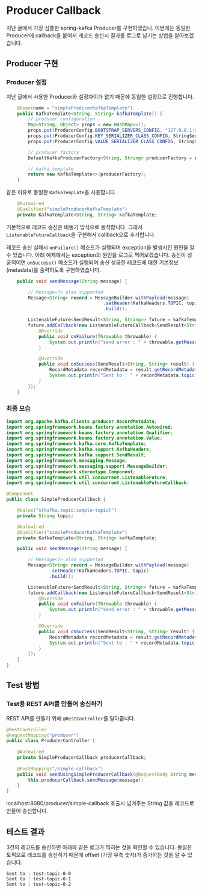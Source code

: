 # Producer Callback

지난 글에서 가장 심플한 spring-kafka Producer를 구현하였습니.
이번에는 동일한 Producer에 callback을 붙여서 레코드 송신시 결과를 로그로 남기는 방법을 알아보겠습니다.

## Producer 구현
### Producer 설정
지난 글에서 사용한 Producer와 설정차이가 없기 때문에 동일한 설정으로 진행합니다.
```java
    @Bean(name = "simpleProducerKafkaTemplate")
    public KafkaTemplate<String, String> kafkaTemplate() {
        // producer configuration
        Map<String, Object> props = new HashMap<>();
        props.put(ProducerConfig.BOOTSTRAP_SERVERS_CONFIG, "127.0.0.1:9092");
        props.put(ProducerConfig.KEY_SERIALIZER_CLASS_CONFIG, StringSerializer.class);
        props.put(ProducerConfig.VALUE_SERIALIZER_CLASS_CONFIG, StringSerializer.class);

        // producer factory
        DefaultKafkaProducerFactory<String, String> producerFactory = new DefaultKafkaProducerFactory<>(props);

        // kafka template
        return new KafkaTemplate<>(producerFactory);
    }
```

같은 이유로 동일한 `KafkaTemplate`을 사용합니다.
```java
    @Autowired
    @Qualifier("simpleProducerKafkaTemplate")
    private KafkaTemplate<String, String> kafkaTemplate;
```

기본적으로 레코드 송신은 비동기 방식으로 동작합니다.
그래서 `ListenableFutureCallback`을 구현해서 callback으로 추가합니다.

레코드 송신 실패시 `onFailure()` 메소드가 실행되며 exception을 발생시킨 원인을 알 수 있습니다.
아래 예제에서는 exception의 원인을 로그로 찍어보겠습니다.
송신이 성공적이면 `onSuccess()` 메소드가 실행되며 
송신 성공한 레코드에 대한 기본정보(metadata)를 출력하도록 구현하였습니다.
```java
    public void sendMessage(String message) {

        // Message<?> also supported
        Message<String> record = MessageBuilder.withPayload(message)
                                    .setHeader(KafkaHeaders.TOPIC, topic)
                                    .build();

        ListenableFuture<SendResult<String, String>> future = kafkaTemplate.send(record);
        future.addCallback(new ListenableFutureCallback<SendResult<String, String>>() {
            @Override
            public void onFailure(Throwable throwable) {
                System.out.println("send error : " + throwable.getMessage()); // kill broker and let it fail
            }

            @Override
            public void onSuccess(SendResult<String, String> result) {
                RecordMetadata recordMetadata = result.getRecordMetadata();
                System.out.println("Sent to : " + recordMetadata.topic() + "-" + recordMetadata.partition() + "-" + recordMetadata.offset());
            }
        });
    }
```
### 최종 모습
```java
import org.apache.kafka.clients.producer.RecordMetadata;
import org.springframework.beans.factory.annotation.Autowired;
import org.springframework.beans.factory.annotation.Qualifier;
import org.springframework.beans.factory.annotation.Value;
import org.springframework.kafka.core.KafkaTemplate;
import org.springframework.kafka.support.KafkaHeaders;
import org.springframework.kafka.support.SendResult;
import org.springframework.messaging.Message;
import org.springframework.messaging.support.MessageBuilder;
import org.springframework.stereotype.Component;
import org.springframework.util.concurrent.ListenableFuture;
import org.springframework.util.concurrent.ListenableFutureCallback;

@Component
public class SimpleProducerCallback {

    @Value("${kafka.topic:sample-topic}")
    private String topic;

    @Autowired
    @Qualifier("simpleProducerKafkaTemplate")
    private KafkaTemplate<String, String> kafkaTemplate;

    public void sendMessage(String message) {

        // Message<?> also supported
        Message<String> record = MessageBuilder.withPayload(message)
                .setHeader(KafkaHeaders.TOPIC, topic)
                .build();

        ListenableFuture<SendResult<String, String>> future = kafkaTemplate.send(record);
        future.addCallback(new ListenableFutureCallback<SendResult<String, String>>() {
            @Override
            public void onFailure(Throwable throwable) {
                System.out.println("send error : " + throwable.getMessage()); // kill broker and let it fail
            }

            @Override
            public void onSuccess(SendResult<String, String> result) {
                RecordMetadata recordMetadata = result.getRecordMetadata();
                System.out.println("Sent to : " + recordMetadata.topic() + "-" + recordMetadata.partition() + "-" + recordMetadata.offset());
            }
        });
    }
}
```

## Test 방법 
### Test용 REST API를 만들어 송신하기 
REST API를 만들기 위해 `@RestController`를 달아줍니다.
```java
@RestController
@RequestMapping("producer")
public class ProducerController {
    
    @Autowired
    private SimpleProducerCallback producerCallback;
    
    @PostMapping("/simple-callback")
    public void sendUsingSimpleProducerCallback(@RequestBody String message) {
        this.producerCallback.sendMessage(message);
    }
}
```
localhost:8080/producer/simple-callback 호출시 넘겨주는 String 값을 레코드로 만들어 송신합니다.

## 테스트 결과
3건의 레코드를 송신하면 아래와 같은 로그가 찍히는 것을 확인할 수 있습니다.
동일한 토픽으로 레코드를 송신하기 때문에 offset (가장 우측 숫자)가 증가하는 것을 알 수 있습니다.
```
Sent to : test-topic-0-0
Sent to : test-topic-0-1
Sent to : test-topic-0-2
```